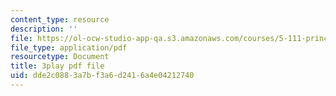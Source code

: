 ```yaml
---
content_type: resource
description: ''
file: https://ol-ocw-studio-app-qa.s3.amazonaws.com/courses/5-111-principles-of-chemical-science-fall-2008/dde2c0883a7bf3a6d2416a4e04212740_Ey25vULQ6YM.pdf
file_type: application/pdf
resourcetype: Document
title: 3play pdf file
uid: dde2c088-3a7b-f3a6-d241-6a4e04212740
---
```

